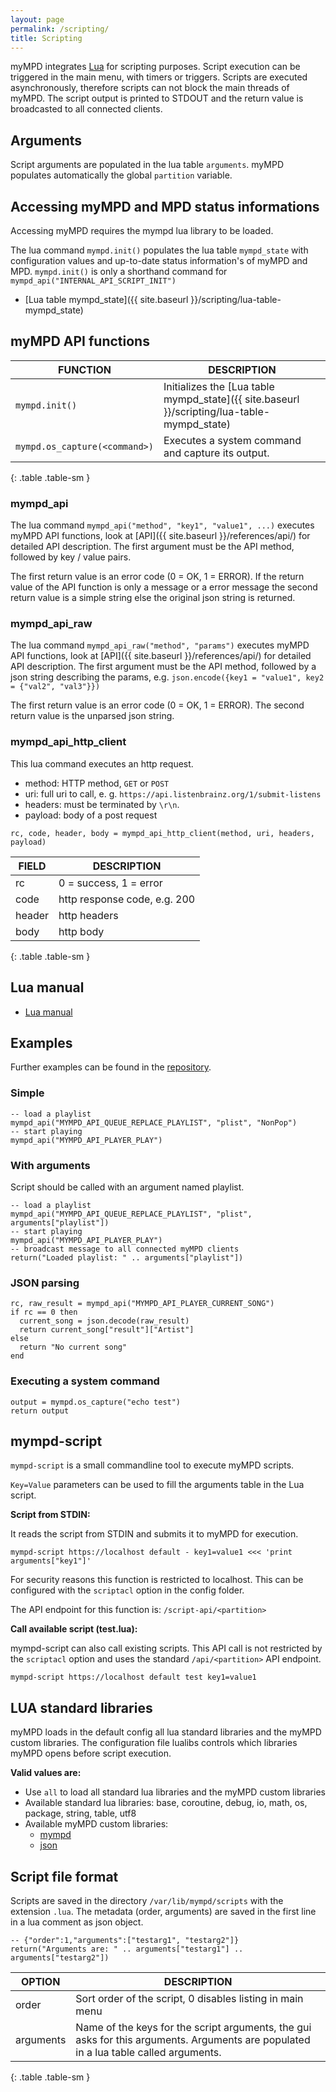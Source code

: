```yaml
---
layout: page
permalink: /scripting/
title: Scripting
---
```


myMPD integrates [Lua](http://www.lua.org) for scripting purposes. Script execution can be triggered in the main menu, with timers or triggers. Scripts are executed asynchronously, therefore scripts can not block the main threads of myMPD. The script output is printed to STDOUT and the return value is broadcasted to all connected clients.

## Arguments

Script arguments are populated in the lua table `arguments`. myMPD populates automatically the global `partition` variable.

## Accessing myMPD and MPD status informations

Accessing myMPD requires the mympd lua library to be loaded.

The lua command `mympd.init()` populates the lua table `mympd_state` with configuration values and up-to-date status information's of myMPD and MPD. `mympd.init()` is only a shorthand command for `mympd_api("INTERNAL_API_SCRIPT_INIT")`

- [Lua table mympd_state]({{ site.baseurl }}/scripting/lua-table-mympd_state)

## myMPD API functions

| FUNCTION | DESCRIPTION |
| -------- | ----------- |
| `mympd.init()` | Initializes the [Lua table mympd_state]({{ site.baseurl }}/scripting/lua-table-mympd_state) |
| `mympd.os_capture(<command>)` | Executes a system command and capture its output. |
{: .table .table-sm }

### mympd_api

The lua command `mympd_api("method", "key1", "value1", ...)` executes myMPD API functions, look at [API]({{ site.baseurl }}/references/api/) for detailed API description. The first argument must be the API method, followed by key / value pairs.

The first return value is an error code (0 = OK, 1 = ERROR). If the return value of the API function is only a message or a error message the second return value is a simple string else the original json string is returned.

### mympd_api_raw

The lua command `mympd_api_raw("method", "params")` executes myMPD API functions, look at [API]({{ site.baseurl }}/references/api/) for detailed API description. The first argument must be the API method, followed by a json string describing the params, e.g. `json.encode({key1 = "value1", key2 = {"val2", "val3"}})`

The first return value is an error code (0 = OK, 1 = ERROR). The second return value is the unparsed json string.

### mympd_api_http_client

This lua command executes an http request.

- method: HTTP method, `GET` or `POST`
- uri: full uri to call, e. g. `https://api.listenbrainz.org/1/submit-listens`
- headers: must be terminated by `\r\n`.
- payload: body of a post request

```
rc, code, header, body = mympd_api_http_client(method, uri, headers, payload)
```

| FIELD | DESCRIPTION |
| ----- | ----------- |
| rc | 0 = success, 1 = error|
| code | http response code, e.g. 200 |
| header | http headers |
| body | http body |
{: .table .table-sm }

## Lua manual

- [Lua manual](https://www.lua.org/manual/5.4/)

## Examples

Further examples can be found in the [repository](https://github.com/jcorporation/myMPD/tree/master/docs/scripting/scripts).

### Simple

```
-- load a playlist
mympd_api("MYMPD_API_QUEUE_REPLACE_PLAYLIST", "plist", "NonPop")
-- start playing
mympd_api("MYMPD_API_PLAYER_PLAY")
```

### With arguments

Script should be called with an argument named playlist.

```
-- load a playlist
mympd_api("MYMPD_API_QUEUE_REPLACE_PLAYLIST", "plist", arguments["playlist"])
-- start playing
mympd_api("MYMPD_API_PLAYER_PLAY")
-- broadcast message to all connected myMPD clients
return("Loaded playlist: " .. arguments["playlist"])
```

### JSON parsing

```
rc, raw_result = mympd_api("MYMPD_API_PLAYER_CURRENT_SONG")
if rc == 0 then
  current_song = json.decode(raw_result)
  return current_song["result"]["Artist"]
else
  return "No current song"
end
```

### Executing a system command

```
output = mympd.os_capture("echo test")
return output
```

## mympd-script

`mympd-script` is a small commandline tool to execute myMPD scripts.

`Key=Value` parameters can be used to fill the arguments table in the Lua script.

**Script from STDIN:**

It reads the script from STDIN and submits it to myMPD for execution.

```
mympd-script https://localhost default - key1=value1 <<< 'print arguments["key1"]'
```

For security reasons this function is restricted to localhost. This can be configured with the `scriptacl` option in the config folder.

The API endpoint for this function is: `/script-api/<partition>`

**Call available script (test.lua):**

mympd-script can also call existing scripts. This API call is not restricted by the `scriptacl` option and uses the standard `/api/<partition>` API endpoint.

```
mympd-script https://localhost default test key1=value1 
```

## LUA standard libraries

myMPD loads in the default config all lua standard libraries and the myMPD custom libraries. The configuration file lualibs controls which libraries myMPD opens before script execution.

**Valid values are:**
- Use `all` to load all standard lua libraries and the myMPD custom libraries
- Available standard lua libraries: base, coroutine, debug, io, math, os, package, string, table, utf8
- Available myMPD custom libraries:
  - [mympd](https://github.com/jcorporation/myMPD/blob/master/contrib/lualibs/mympd.lua)
  - [json](https://github.com/rxi/json.lua)

## Script file format

Scripts are saved in the directory `/var/lib/mympd/scripts` with the extension `.lua`. The metadata (order, arguments) are saved in the first line in a lua comment as json object.

```
-- {"order":1,"arguments":["testarg1", "testarg2"]}
return("Arguments are: " .. arguments["testarg1"] .. arguments["testarg2"])
```

| OPTION | DESCRIPTION |
| ------ | ----------- |
| order | Sort order of the script, 0 disables listing in main menu |
| arguments | Name of the keys for the script arguments, the gui asks for this arguments. Arguments are populated in a lua table called arguments. |
{: .table .table-sm }
